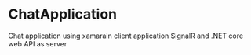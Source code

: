# ChatApplication
Chat application using xamarain client application SignalR and .NET core web API as server
